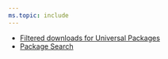 ```yaml
---
ms.topic: include
---
```


- [Filtered downloads for Universal Packages](#filtered-downloads-for-universal-packages)
- [Package Search](#package-search)